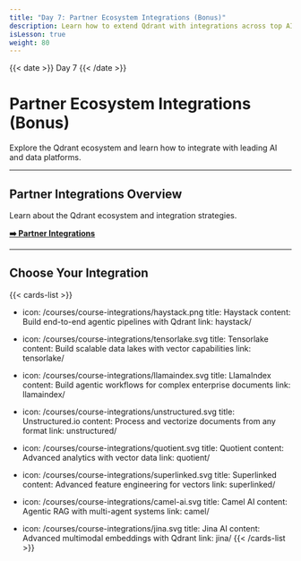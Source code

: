 ```yaml
---
title: "Day 7: Partner Ecosystem Integrations (Bonus)"
description: Learn how to extend Qdrant with integrations across top AI platforms like Haystack, LlamaIndex, and Unstructured.io for scalable, intelligent, and agentic search pipelines.
isLesson: true
weight: 80
---
```


{{< date >}} Day 7 {{< /date >}}

# Partner Ecosystem Integrations (Bonus)

Explore the Qdrant ecosystem and learn how to integrate with leading AI and data platforms.

---

## Partner Integrations Overview

Learn about the Qdrant ecosystem and integration strategies.

[**➡️ Partner Integrations**](https://qdrant.tech/partners/)

---

## Choose Your Integration

{{< cards-list >}}
- icon: /courses/course-integrations/haystack.png
  title: Haystack
  content: Build end-to-end agentic pipelines with Qdrant
  link: haystack/

- icon: /courses/course-integrations/tensorlake.svg
  title: Tensorlake
  content: Build scalable data lakes with vector capabilities
  link: tensorlake/

- icon: /courses/course-integrations/llamaindex.svg
  title: LlamaIndex
  content: Build agentic workflows for complex enterprise documents
  link: llamaindex/

- icon: /courses/course-integrations/unstructured.svg
  title: Unstructured.io
  content: Process and vectorize documents from any format
  link: unstructured/

- icon: /courses/course-integrations/quotient.svg
  title: Quotient
  content: Advanced analytics with vector data
  link: quotient/

- icon: /courses/course-integrations/superlinked.svg
  title: Superlinked
  content: Advanced feature engineering for vectors
  link: superlinked/

- icon: /courses/course-integrations/camel-ai.svg
  title: Camel AI
  content: Agentic RAG with multi-agent systems
  link: camel/

- icon: /courses/course-integrations/jina.svg
  title: Jina AI
  content: Advanced multimodal embeddings with Qdrant
  link: jina/
{{< /cards-list >}}
